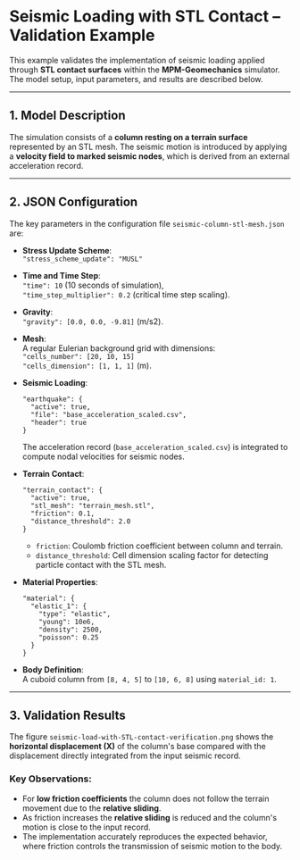 # Seismic Loading with STL Contact – Validation Example

This example validates the implementation of seismic loading applied through **STL contact surfaces** within the **MPM-Geomechanics** simulator. The model setup, input parameters, and results are described below.

---

## 1. Model Description

The simulation consists of a **column resting on a terrain surface** represented by an STL mesh. The seismic motion is introduced by applying a **velocity field to marked seismic nodes**, which is derived from an external acceleration record.

---

## 2. JSON Configuration

The key parameters in the configuration file `seismic-column-stl-mesh.json` are:

- **Stress Update Scheme**:  
  `"stress_scheme_update": "MUSL"`

- **Time and Time Step**:  
  `"time": 10` (10 seconds of simulation),  
  `"time_step_multiplier": 0.2` (critical time step scaling).

- **Gravity**:  
  `"gravity": [0.0, 0.0, -9.81]` (m/s2).

- **Mesh**:  
  A regular Eulerian background grid with dimensions:  
  `"cells_number": [20, 10, 15]`  
  `"cells_dimension": [1, 1, 1]` (m).

- **Seismic Loading**:  
  ```
  "earthquake": {
    "active": true,
    "file": "base_acceleration_scaled.csv",
    "header": true
  }
  ```  
  The acceleration record (`base_acceleration_scaled.csv`) is integrated to compute nodal velocities for seismic nodes.

- **Terrain Contact**:  
  ```
  "terrain_contact": {
    "active": true,
    "stl_mesh": "terrain_mesh.stl",
    "friction": 0.1,
    "distance_threshold": 2.0
  }
  ```  
  - `friction`: Coulomb friction coefficient between column and terrain.
  - `distance_threshold`: Cell dimension scaling factor for detecting particle contact with the STL mesh.

- **Material Properties**:  
  ```
  "material": {
    "elastic_1": {
      "type": "elastic",
      "young": 10e6,
      "density": 2500,
      "poisson": 0.25
    }
  }
  ```

- **Body Definition**:  
  A cuboid column from `[8, 4, 5]` to `[10, 6, 8]` using `material_id: 1`.

---

## 3. Validation Results

The figure `seismic-load-with-STL-contact-verification.png` shows the **horizontal displacement (X)** of the column's base compared with the displacement directly integrated from the input seismic record.

### Key Observations:
- For **low friction coefficients** the column does not follow the terrain movement due to the **relative sliding**.
- As friction increases the **relative sliding** is reduced and the column's motion is close to the input record.
- The implementation accurately reproduces the expected behavior, where friction controls the transmission of seismic motion to the body.